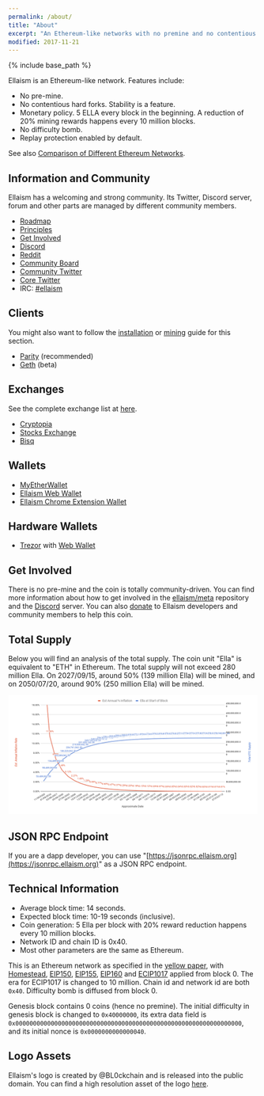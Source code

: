 ```yaml
---
permalink: /about/
title: "About"
excerpt: "An Ethereum-like networks with no premine and no contentious hard forks."
modified: 2017-11-21
---
```


{% include base_path %}

Ellaism is an Ethereum-like network. Features include:

* No pre-mine.
* No contentious hard forks. Stability is a feature.
* Monetary policy. 5 ELLA every block in the beginning. A reduction of 20%
  mining rewards happens every 10 million blocks.
* No difficulty bomb.
* Replay protection enabled by default.

See also [Comparison of Different Ethereum Networks](/comparison/).

## Information and Community

Ellaism has a welcoming and strong community. Its Twitter, Discord server, forum and other
parts are managed by different community members.

* [Roadmap](/roadmap/)
* [Principles](/principles/)
* [Get Involved](https://github.com/ellaism/meta)
* [Discord](https://discord.gg/66Pn9jn)
* [Reddit](https://www.reddit.com/r/ellaism/)
* [Community Board](https://board.ellaism.io/)
* [Community Twitter](https://twitter.com/EllaismCoin)
* [Core Twitter](https://twitter.com/EllaismCore)
* IRC: [#ellaism](http://webchat.freenode.net/?channels=ellaism)

## Clients

You might also want to follow the [installation](/install/) or
[mining](/mining/) guide for this section.

* [Parity](https://github.com/ellaism/parity-config) (recommended)
* [Geth](https://github.com/ellaism/go-ellaism) (beta)

## Exchanges

See the complete exchange list at [here](/exchange/).

* [Cryptopia](https://www.cryptopia.co.nz/Exchange?market=ELLA_BTC)
* [Stocks Exchange](https://stocks.exchange/trade/ELLA/BTC)
* [Bisq](https://bisq.network/)

## Wallets

* [MyEtherWallet](https://myetherwallet.com/)
* [Ellaism Web Wallet](https://ellaism.github.io/ellawallet)
* [Ellaism Chrome Extension Wallet](https://chrome.google.com/webstore/detail/myellawallet/bgfofdgebpphdhddggaggeafenegbjef)

## Hardware Wallets

* [Trezor](https://shop.trezor.io/) with [Web Wallet](https://ellaism.github.io/ellawallet)

## Get Involved

There is no pre-mine and the coin is totally community-driven. You can find more information about how to get involved in the [ellaism/meta](https://github.com/ellaism/meta) repository and the [Discord](https://discord.gg/66Pn9jn) server. You can also [donate](/donate/) to Ellaism developers and community members to help this coin.

## Total Supply

Below you will find an analysis of the total supply. The coin unit "Ella" is
equivalent to "ETH" in Ethereum. The total supply will not exceed 280 million
Ella. On 2027/09/15, around 50% (139 million Ella) will be mined, and on
2050/07/20, around 90% (250 million Ella) will be mined.

![Total supply](/images/total-supply.png)

## JSON RPC Endpoint

If you are a dapp developer, you can use
"[https://jsonrpc.ellaism.org](https://jsonrpc.ellaism.org)" as a JSON RPC
endpoint.

## Technical Information

* Average block time: 14 seconds.
* Expected block time: 10-19 seconds (inclusive).
* Coin generation: 5 Ella per block with 20% reward reduction happens every 10 million blocks.
* Network ID and chain ID is 0x40.
* Most other parameters are the same as Ethereum.

This is an Ethereum network as specified in the [yellow
paper](https://ethereum.github.io/yellowpaper/paper.pdf), with
[Homestead](https://github.com/ethereum/EIPs/blob/master/EIPS/eip-2.md),
[EIP150](https://github.com/ethereum/eips/issues/150),
[EIP155](https://github.com/ethereum/eips/issues/155),
[EIP160](https://github.com/ethereum/eips/issues/160) and
[ECIP1017](https://github.com/ethereumproject/ECIPs/blob/master/ECIPs/ECIP-1017.md)
applied from block 0. The era for ECIP1017 is changed to 10 million. Chain id
and network id are both `0x40`. Difficulty bomb is diffused from block 0.

Genesis block contains 0 coins (hence no premine). The initial difficulty in
genesis block is changed to `0x40000000`, its extra data field is
`0x0000000000000000000000000000000000000000000000000000000000000000`, and its
initial nonce is `0x0000000000000040`.

## Logo Assets

Ellaism's logo is created by @BL0ckchain and is released into the public domain. You can find a high resolution asset of the logo [here](https://ellaism.org/images/logo.png).
